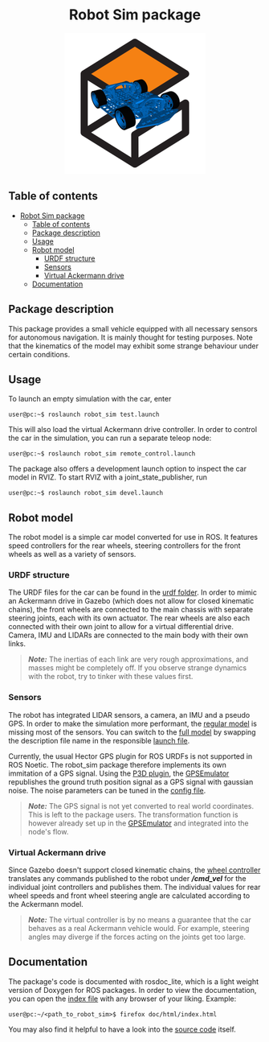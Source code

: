 <div align="center">

# Robot Sim package

![Aarhus logo](/media/logo_robot_sim.png "Aarhus airport sim logo")
</div>

## Table of contents  

- [Robot Sim package](#robot-sim-package)
  * [Table of contents](#table-of-contents)
  * [Package description](#package-description)
  * [Usage](#usage)
  * [Robot model](#robot-model)
    + [URDF structure](#urdf-structure)
    + [Sensors](#sensors)
    + [Virtual Ackermann drive](#virtual-ackermann-drive)
  * [Documentation](#documentation)

## Package description

This package provides a small vehicle equipped with all necessary sensors for autonomous navigation. It is mainly thought for testing purposes. Note that the kinematics of the model may exhibit some strange behaviour under certain conditions.

## Usage

To launch an empty simulation with the car, enter
```console
user@pc:~$ roslaunch robot_sim test.launch
```
This will also load the virtual Ackermann drive controller. In order to control the car in the simulation, you can run a separate teleop node:
```console
user@pc:~$ roslaunch robot_sim remote_control.launch
```

The package also offers a development launch option to inspect the car model in RVIZ. To start RVIZ with a joint_state_publisher, run
```console
user@pc:~$ roslaunch robot_sim devel.launch
```

## Robot model

The robot model is a simple car model converted for use in ROS. It features speed controllers for the rear wheels, steering controllers for the front wheels as well as a variety of sensors.

### URDF structure

The URDF files for the car can be found in the [urdf folder](/robot_sim/urdf/). In order to mimic an Ackermann drive in Gazebo (which does not allow for closed kinematic chains), the front wheels are connected to the main chassis with separate steering joints, each with its own actuator. The rear wheels are also each connected with their own joint to allow for a virtual differential drive. Camera, IMU and LIDARs are connected to the main body with their own links. 

> **_Note:_** The inertias of each link are very rough approximations, and masses might be completely off. If you observe strange dynamics with the robot, try to tinker with these values first.

### Sensors

The robot has integrated LIDAR sensors, a camera, an IMU and a pseudo GPS. In order to make the simulation more performant, the [regular model](/robot_sim/urdf/tas_car.urdf.xacro) is missing most of the sensors. You can switch to the [full model](/robot_sim/urdf/tas_car_full.urdf.xacro) by swapping the description file name in the responsible [launch file](/robot_sim/launch/description.launch).  

Currently, the usual Hector GPS plugin for ROS URDFs is not supported in ROS Noetic. The robot_sim package therefore implements its own immitation of a GPS signal. Using the [P3D plugin](http://gazebosim.org/tutorials?tut=ros_gzplugins#P3D(3DPositionInterfaceforGroundTruth)), the [GPSEmulator](/robot_sim/src/gps_emulator.py) republishes the ground truth position signal as a GPS signal with gaussian noise. The noise parameters can be tuned in the [config file](/robot_sim/config/gps_emulator.yaml). 
>**_Note:_** The GPS signal is not yet converted to real world coordinates. This is left to the package users. The transformation function is however already set up in the [GPSEmulator](/robot_sim/src/gps_emulator.py) and integrated into the node's flow. 

### Virtual Ackermann drive

Since Gazebo doesn't support closed kinematic chains, the [wheel controller](/robot_sim/src/wheel_controller.py) translates any commands published to the robot under **_/cmd_vel_** for the individual joint controllers and publishes them. The individual values for rear wheel speeds and front wheel steering angle are calculated according to the Ackermann model.
>**_Note:_** The virtual controller is by no means a guarantee that the car behaves as a real Ackermann vehicle would. For example, steering angles may diverge if the forces acting on the joints get too large.

## Documentation

The package's code is documented with rosdoc_lite, which is a light weight version of Doxygen for ROS packages. In order to view the documentation, you can open the [index file](/robot_sim/doc/html/index.html) with any browser of your liking. Example: 
```console
user@pc:~/<path_to_robot_sim>$ firefox doc/html/index.html
```

You may also find it helpful to have a look into the [source code](/robot_sim/src) itself.
